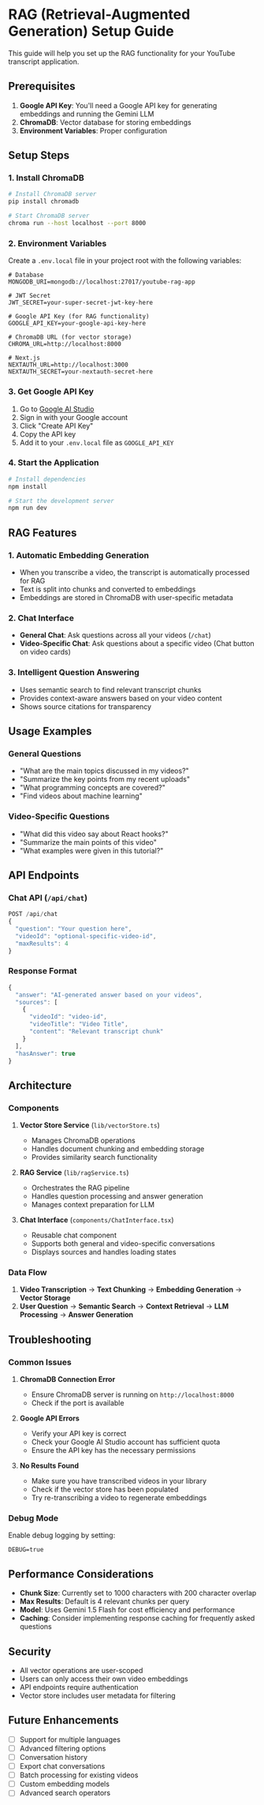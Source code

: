 # RAG (Retrieval-Augmented Generation) Setup Guide

This guide will help you set up the RAG functionality for your YouTube transcript application.

## Prerequisites

1. **Google API Key**: You'll need a Google API key for generating embeddings and running the Gemini LLM
2. **ChromaDB**: Vector database for storing embeddings
3. **Environment Variables**: Proper configuration

## Setup Steps

### 1. Install ChromaDB

```bash
# Install ChromaDB server
pip install chromadb

# Start ChromaDB server
chroma run --host localhost --port 8000
```

### 2. Environment Variables

Create a `.env.local` file in your project root with the following variables:

```env
# Database
MONGODB_URI=mongodb://localhost:27017/youtube-rag-app

# JWT Secret
JWT_SECRET=your-super-secret-jwt-key-here

# Google API Key (for RAG functionality)
GOOGLE_API_KEY=your-google-api-key-here

# ChromaDB URL (for vector storage)
CHROMA_URL=http://localhost:8000

# Next.js
NEXTAUTH_URL=http://localhost:3000
NEXTAUTH_SECRET=your-nextauth-secret-here
```

### 3. Get Google API Key

1. Go to [Google AI Studio](https://makersuite.google.com/app/apikey)
2. Sign in with your Google account
3. Click "Create API Key"
4. Copy the API key
5. Add it to your `.env.local` file as `GOOGLE_API_KEY`

### 4. Start the Application

```bash
# Install dependencies
npm install

# Start the development server
npm run dev
```

## RAG Features

### 1. **Automatic Embedding Generation**

- When you transcribe a video, the transcript is automatically processed for RAG
- Text is split into chunks and converted to embeddings
- Embeddings are stored in ChromaDB with user-specific metadata

### 2. **Chat Interface**

- **General Chat**: Ask questions across all your videos (`/chat`)
- **Video-Specific Chat**: Ask questions about a specific video (Chat button on video cards)

### 3. **Intelligent Question Answering**

- Uses semantic search to find relevant transcript chunks
- Provides context-aware answers based on your video content
- Shows source citations for transparency

## Usage Examples

### General Questions

- "What are the main topics discussed in my videos?"
- "Summarize the key points from my recent uploads"
- "What programming concepts are covered?"
- "Find videos about machine learning"

### Video-Specific Questions

- "What did this video say about React hooks?"
- "Summarize the main points of this video"
- "What examples were given in this tutorial?"

## API Endpoints

### Chat API (`/api/chat`)

```typescript
POST /api/chat
{
  "question": "Your question here",
  "videoId": "optional-specific-video-id",
  "maxResults": 4
}
```

### Response Format

```typescript
{
  "answer": "AI-generated answer based on your videos",
  "sources": [
    {
      "videoId": "video-id",
      "videoTitle": "Video Title",
      "content": "Relevant transcript chunk"
    }
  ],
  "hasAnswer": true
}
```

## Architecture

### Components

1. **Vector Store Service** (`lib/vectorStore.ts`)

   - Manages ChromaDB operations
   - Handles document chunking and embedding storage
   - Provides similarity search functionality

2. **RAG Service** (`lib/ragService.ts`)

   - Orchestrates the RAG pipeline
   - Handles question processing and answer generation
   - Manages context preparation for LLM

3. **Chat Interface** (`components/ChatInterface.tsx`)
   - Reusable chat component
   - Supports both general and video-specific conversations
   - Displays sources and handles loading states

### Data Flow

1. **Video Transcription** → **Text Chunking** → **Embedding Generation** → **Vector Storage**
2. **User Question** → **Semantic Search** → **Context Retrieval** → **LLM Processing** → **Answer Generation**

## Troubleshooting

### Common Issues

1. **ChromaDB Connection Error**

   - Ensure ChromaDB server is running on `http://localhost:8000`
   - Check if the port is available

2. **Google API Errors**

   - Verify your API key is correct
   - Check your Google AI Studio account has sufficient quota
   - Ensure the API key has the necessary permissions

3. **No Results Found**
   - Make sure you have transcribed videos in your library
   - Check if the vector store has been populated
   - Try re-transcribing a video to regenerate embeddings

### Debug Mode

Enable debug logging by setting:

```env
DEBUG=true
```

## Performance Considerations

- **Chunk Size**: Currently set to 1000 characters with 200 character overlap
- **Max Results**: Default is 4 relevant chunks per query
- **Model**: Uses Gemini 1.5 Flash for cost efficiency and performance
- **Caching**: Consider implementing response caching for frequently asked questions

## Security

- All vector operations are user-scoped
- Users can only access their own video embeddings
- API endpoints require authentication
- Vector store includes user metadata for filtering

## Future Enhancements

- [ ] Support for multiple languages
- [ ] Advanced filtering options
- [ ] Conversation history
- [ ] Export chat conversations
- [ ] Batch processing for existing videos
- [ ] Custom embedding models
- [ ] Advanced search operators
